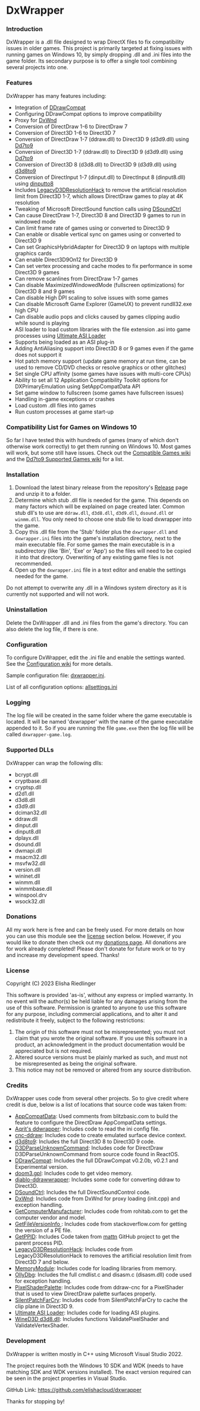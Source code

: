 # DxWrapper
### Introduction
DxWrapper is a .dll file designed to wrap DirectX files to fix compatibility issues in older games.  This project is primarily targeted at fixing issues with running games on Windows 10, by simply dropping .dll and .ini files into the game folder.  Its secondary purpose is to offer a single tool combining several projects into one.

### Features
DxWrapper has many features including:

 - Integration of [DDrawCompat](https://github.com/narzoul/DDrawCompat/)
 - Configuring DDrawCompat options to improve compatibility
 - Proxy for [DxWnd](https://sourceforge.net/projects/dxwnd/)
 - Conversion of DirectDraw 1-6 to DirectDraw 7
 - Conversion of Direct3D 1-6 to Direct3D 7
 - Conversion of DirectDraw 1-7 (ddraw.dll) to Direct3D 9 (d3d9.dll) using [Dd7to9](https://github.com/elishacloud/dxwrapper/wiki/DirectDraw-to-Direct3D9-Conversion)
 - Conversion of Direct3D 1-7 (ddraw.dll) to Direct3D 9 (d3d9.dll) using [Dd7to9](https://github.com/elishacloud/dxwrapper/wiki/DirectDraw-to-Direct3D9-Conversion)
 - Conversion of Direct3D 8 (d3d8.dll) to Direct3D 9 (d3d9.dll) using [d3d8to9](https://github.com/crosire/d3d8to9)
 - Conversion of DirectInput 1-7 (dinput.dll) to DirectInput 8 (dinput8.dll) using [dinputto8](https://github.com/elishacloud/dinputto8)
 - Includes [LegacyD3DResolutionHack](https://github.com/UCyborg/LegacyD3DResolutionHack) to remove the artificial resolution limit from Direct3D 1-7, which allows DirectDraw games to play at 4K resolution
 - Tweaking of Microsoft DirectSound function calls using [DSoundCtrl](http://www.bockholdt.com/dsc/)
 - Can cause DirectDraw 1-7, Direct3D 8 and Direct3D 9 games to run in windowed mode
 - Can limit frame rate of games using or converted to Direct3D 9
 - Can enable or disable vertical sync on games using or converted to Direct3D 9
 - Can set GraphicsHybridAdapter for Direct3D 9 on laptops with multiple graphics cards
 - Can enable Direct3D9On12 for Direct3D 9
 - Can set vertex processing and cache modes to fix performance in some Direct3D 9 games
 - Can remove scanlines from DirectDraw 1-7 games
 - Can disable MaximizedWindowedMode (fullscreen optimizations) for Direct3D 8 and 9 games
 - Can disable High DPI scaling to solve issues with some games
 - Can disable Microsoft Game Explorer (GameUX) to prevent rundll32.exe high CPU
 - Can disable audio pops and clicks caused by games clipping audio while sound is playing
 - ASI loader to load custom libraries with the file extension .asi into game processes using [Ultimate ASI Loader](https://github.com/ThirteenAG/Ultimate-ASI-Loader)
 - Supports being loaded as an ASI plug-in
 - Adding AntiAliasing support into Direct3D 8 or 9 games even if the game does not support it
 - Hot patch memory support (update game memory at run time, can be used to remove CD/DVD checks or resolve graphics or other glitches)
 - Set single CPU affinity (some games have issues with multi-core CPUs)
 - Ability to set all 12 Application Compatibility Toolkit options for DXPrimaryEmulation using SetAppCompatData API
 - Set game window to fullscreen (some games have fullscreen issues)
 - Handling in-game exceptions or crashes
 - Load custom .dll files into games
 - Run custom processes at game start-up

### Compatibility List for Games on Windows 10
So far I have tested this with hundreds of games (many of which  don't otherwise work correctly) to get them running on Windows 10.  Most games will work, but some still have issues.  Check out the [Compatible Games wiki](https://github.com/elishacloud/dxwrapper/wiki/Compatible-Games) and the [Dd7to9 Supported Games wiki](https://github.com/elishacloud/dxwrapper/wiki/DirectDraw-to-Direct3D9-Conversion#supported-2d-games-directdraw) for a list.

### Installation

1. Download the latest binary release from the repository's [Release](https://github.com/elishacloud/dxwrapper/releases) page and unzip it to a folder.
2. Determine which stub .dll file is needed for the game.  This depends on many factors which will be explained on page created later.  Common stub dll's to use are `ddraw.dll`, `d3d8.dll`, `d3d9.dll`, `dsound.dll` or `winmm.dll`.  You only need to choose one stub file to load dxwrapper into the game.
3. Copy this .dll file from the 'Stub' folder plus the `dxwrapper.dll` and `dxwrapper.ini` files into the game's installation directory, next to the main executable file.  For some games the main executable is in a subdirectory (like 'Bin', 'Exe' or 'App') so the files will need to be copied it into that directory.  Overwriting of any existing game files is not recommended.
4. Open up the `dxwrapper.ini` file in a text editor and enable the settings needed for the game.

Do not attempt to overwrite any .dll in a Windows system directory as it is currently not supported and will not work.

### Uninstallation

Delete the DxWrapper .dll and .ini files from the game's directory. You can also delete the log file, if there is one.

### Configuration

To configure DxWrapper, edit the .ini file and enable the settings wanted.  See the [Configuration wiki](https://github.com/elishacloud/dxwrapper/wiki/Configuration) for more details.

Sample configuration file: [dxwrapper.ini](https://github.com/elishacloud/dxwrapper/blob/master/Settings/Settings.ini).

List of all configuration options: [allsettings.ini](https://github.com/elishacloud/dxwrapper/blob/master/Settings/AllSettings.ini)

### Logging
The log file will be created in the same folder where the game executable is located.  It will be named 'dxwrapper' with the name of the game executable appended to it.  So if you are running the file `game.exe` then the log file will be called `dxwrapper-game.log`.

### Supported DLLs

DxWrapper can wrap the following dlls:
 - bcrypt.dll
 - cryptbase.dll
 - cryptsp.dll
 - d2d1.dll
 - d3d8.dll
 - d3d9.dll
 - dciman32.dll
 - ddraw.dll
 - dinput.dll
 - dinput8.dll
 - dplayx.dll
 - dsound.dll
 - dwmapi.dll
 - msacm32.dll
 - msvfw32.dll
 - version.dll
 - wininet.dll
 - winmm.dll
 - winmmbase.dll
 - winspool.drv
 - wsock32.dll

### Donations

All my work here is free and can be freely used.  For more details on how you can use this module see the [license](#license) section below.  However, if you would like to donate then check out my [donations page](https://PayPal.me/elishacloud).  All donations are for work already completed!  Please don't donate for future work or to try and increase my development speed.  Thanks!

### License
Copyright (C) 2023 Elisha Riedlinger

This software is provided 'as-is', without any express or implied warranty. In no event will the author(s) be held liable for any damages arising from the use of this software. Permission is granted to anyone to use this software for any purpose, including commercial applications, and to alter it and redistribute it freely, subject to the following restrictions:

1. The origin of this software must not be misrepresented; you must not claim that you wrote the original software. If you use this software in a product, an acknowledgment in the product documentation would be appreciated but is not required.
2. Altered source versions must be plainly marked as such, and must not be misrepresented as being the original software.
3. This notice may not be removed or altered from any source distribution.

### Credits
DxWrapper uses code from several other projects. So to give credit where credit is due, below is a list of locations that source code was taken from:

 - [AppCompatData](http://www.mojolabs.nz/posts.php?topic=99477): Used comments from blitzbasic.com to build the feature to configure the DirectDraw AppCompatData settings.
 - [Aqrit's ddwrapper](http://bitpatch.com/ddwrapper.html): Includes code to read the ini config file.
 - [cnc-ddraw](https://github.com/CnCNet/cnc-ddraw): Includes code to create emulated surface device context.
 - [d3d8to9](https://github.com/crosire/d3d8to9): Includes the full Direct3D 8 to Direct3D 9 code.
 - [D3DParseUnknownCommand](https://doxygen.reactos.org/d3/d02/dll_2directx_2ddraw_2main_8c.html#af9a1eb1ced046770ad6f79838cc8517d): Includes code for DirectDraw D3DParseUnknownCommand from source code found in ReactOS.
 - [DDrawCompat](https://github.com/narzoul/DDrawCompat/): Includes the full DDrawCompat v0.2.0b, v0.2.1 and Experimental version.
 - [doom3.gpl](https://github.com/TTimo/doom3.gpl): Includes code to get video memory.
 - [diablo-ddrawwrapper](https://github.com/strangebytes/diablo-ddrawwrapper): Includes some code for converting ddraw to Direct3D.
 - [DSoundCtrl](https://github.com/nRaecheR/DirectSoundControl): Includes the full DirectSoundControl code.
 - [DxWnd](https://sourceforge.net/projects/dxwnd/): Includes code from DxWnd for proxy loading (init.cpp) and exception handling.
 - [GetComputerManufacturer](http://www.rohitab.com/discuss/topic/35915-win32-api-to-get-system-information/): Includes code from rohitab.com to get the computer vendor and model.
 - [GetFileVersionInfo ](https://stackoverflow.com/a/940743): Includes code from stackoverflow.com for getting the version of a PE file.
 - [GetPPID](https://gist.github.com/mattn/253013/d47b90159cf8ffa4d92448614b748aa1d235ebe4): Includes Code taken from [mattn](https://gist.github.com/mattn) GitHub project to get the parent process PID.
 - [LegacyD3DResolutionHack](https://github.com/UCyborg/LegacyD3DResolutionHack): Includes code from LegacyD3DResolutionHack to removes the artificial resolution limit from Direct3D 7 and below.
 - [MemoryModule](https://github.com/fancycode/MemoryModule): Includes code for loading libraries from memory.
 - [OllyDbg](http://www.ollydbg.de/): Includes the full cmdlist.c and disasm.c (disasm.dll) code used for exception handling.
 - [PixelShaderPalette](https://github.com/CnCNet/cnc-ddraw): Includes code from ddraw-cnc for a PixelShader that is used to view DirectDraw palette surfaces properly.
 - [SilentPatchFarCry](https://github.com/CookiePLMonster/SilentPatchFarCry): Includes code from SilentPatchFarCry to cache the clip plane in Direct3D 9.
 - [Ultimate ASI Loader](https://github.com/ThirteenAG/Ultimate-ASI-Loader): Includes code for loading ASI plugins.
 - [WineD3D d3d8.dll](https://gitlab.winehq.org/wine/wine/-/tree/master/dlls/d3d8): Includes functions ValidatePixelShader and ValidateVertexShader.

### Development
DxWrapper is written mostly in C++ using Microsoft Visual Studio 2022.

The project requires both the Windows 10 SDK and WDK (needs to have matching SDK and WDK versions installed). The exact version required can be seen in the project properties in Visual Studio.

GitHub Link: https://github.com/elishacloud/dxwrapper

Thanks for stopping by!
